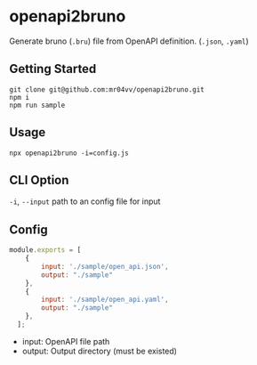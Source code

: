 # openapi2bruno

Generate bruno (`.bru`) file from OpenAPI definition. (`.json`, `.yaml`)

## Getting Started

```
git clone git@github.com:mr04vv/openapi2bruno.git
npm i
npm run sample
```

## Usage
```
npx openapi2bruno -i=config.js
```

## CLI Option

`-i`, `--input`
path to an config file for input

## Config

```sample.config.js
module.exports = [
    {
        input: './sample/open_api.json',
        output: "./sample"
    },
    {
        input: './sample/open_api.yaml',
        output: "./sample"
    },
  ];
```

- input: OpenAPI file path
- output: Output directory (must be existed)